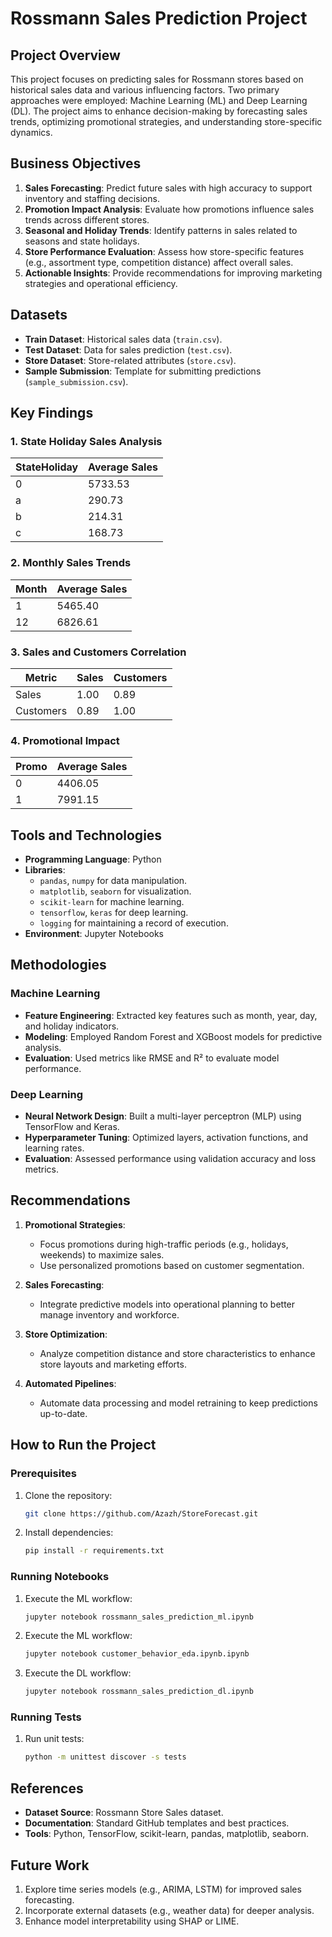 # Rossmann Sales Prediction Project

## Project Overview
This project focuses on predicting sales for Rossmann stores based on historical sales data and various influencing factors. Two primary approaches were employed: Machine Learning (ML) and Deep Learning (DL). The project aims to enhance decision-making by forecasting sales trends, optimizing promotional strategies, and understanding store-specific dynamics.



## Business Objectives
1. **Sales Forecasting**: Predict future sales with high accuracy to support inventory and staffing decisions.
2. **Promotion Impact Analysis**: Evaluate how promotions influence sales trends across different stores.
3. **Seasonal and Holiday Trends**: Identify patterns in sales related to seasons and state holidays.
4. **Store Performance Evaluation**: Assess how store-specific features (e.g., assortment type, competition distance) affect overall sales.
5. **Actionable Insights**: Provide recommendations for improving marketing strategies and operational efficiency.



## Datasets
- **Train Dataset**: Historical sales data (`train.csv`).
- **Test Dataset**: Data for sales prediction (`test.csv`).
- **Store Dataset**: Store-related attributes (`store.csv`).
- **Sample Submission**: Template for submitting predictions (`sample_submission.csv`).



## Key Findings
### 1. State Holiday Sales Analysis
| StateHoliday | Average Sales |
|--------------|---------------|
| 0            | 5733.53       |
| a            | 290.73        |
| b            | 214.31        |
| c            | 168.73        |

### 2. Monthly Sales Trends
| Month | Average Sales |
|-------|---------------|
| 1     | 5465.40       |
| 12    | 6826.61       |

### 3. Sales and Customers Correlation
| Metric    | Sales  | Customers |
|-----------|--------|-----------|
| Sales     | 1.00   | 0.89      |
| Customers | 0.89   | 1.00      |

### 4. Promotional Impact
| Promo | Average Sales |
|-------|---------------|
| 0     | 4406.05       |
| 1     | 7991.15       |



## Tools and Technologies
- **Programming Language**: Python
- **Libraries**:
  - `pandas`, `numpy` for data manipulation.
  - `matplotlib`, `seaborn` for visualization.
  - `scikit-learn` for machine learning.
  - `tensorflow`, `keras` for deep learning.
  - `logging` for maintaining a record of execution.
- **Environment**: Jupyter Notebooks



## Methodologies
### Machine Learning
- **Feature Engineering**: Extracted key features such as month, year, day, and holiday indicators.
- **Modeling**: Employed Random Forest and XGBoost models for predictive analysis.
- **Evaluation**: Used metrics like RMSE and R² to evaluate model performance.

### Deep Learning
- **Neural Network Design**: Built a multi-layer perceptron (MLP) using TensorFlow and Keras.
- **Hyperparameter Tuning**: Optimized layers, activation functions, and learning rates.
- **Evaluation**: Assessed performance using validation accuracy and loss metrics.



## Recommendations
1. **Promotional Strategies**:
   - Focus promotions during high-traffic periods (e.g., holidays, weekends) to maximize sales.
   - Use personalized promotions based on customer segmentation.

2. **Sales Forecasting**:
   - Integrate predictive models into operational planning to better manage inventory and workforce.

3. **Store Optimization**:
   - Analyze competition distance and store characteristics to enhance store layouts and marketing efforts.

4. **Automated Pipelines**:
   - Automate data processing and model retraining to keep predictions up-to-date.



## How to Run the Project
### Prerequisites
1. Clone the repository:
   ```bash
   git clone https://github.com/Azazh/StoreForecast.git
   ```
2. Install dependencies:
   ```bash
   pip install -r requirements.txt
   ```

### Running Notebooks
1. Execute the ML workflow:
   ```bash
   jupyter notebook rossmann_sales_prediction_ml.ipynb
   ```
2. Execute the ML workflow:
   ```bash
   jupyter notebook customer_behavior_eda.ipynb.ipynb
   ```
3. Execute the DL workflow:
   ```bash
   jupyter notebook rossmann_sales_prediction_dl.ipynb
   ```

### Running Tests
1. Run unit tests:
   ```bash
   python -m unittest discover -s tests
   ```



## References
- **Dataset Source**: Rossmann Store Sales dataset.
- **Documentation**: Standard GitHub templates and best practices.
- **Tools**: Python, TensorFlow, scikit-learn, pandas, matplotlib, seaborn.



## Future Work
1. Explore time series models (e.g., ARIMA, LSTM) for improved sales forecasting.
2. Incorporate external datasets (e.g., weather data) for deeper analysis.
3. Enhance model interpretability using SHAP or LIME.



